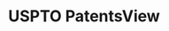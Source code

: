 ---
layout: default
bigquery: https://console.cloud.google.com/bigquery?p=patents-public-data&d=patentsview&page=dataset
citation: Attribution should be given to PatentsView for use, distribution, or derivative
  works.
code: https://github.com/CSSIP-AIR/PatentsView-Code-Snippets/
contributors: USPTO
cost: None
description: 'PatentsView includes US patent data including raw data (summaries, applications,
  pregrant applications), disambugations of inventors and assignees, and inventor
  gender estimates.  Also foreign priority data, # of figures and sheets, and government
  interest statements.'
documentation: https://patentsview.org/query/builder-faqs
last_edit: Mon, 04 Apr 2022 19:02:57 GMT
location: https://patentsview.org/
maintained_by: USPTO
record_creation_timestamp: 12/2/2020 17:20:46
schema_fields: '[''section_id'', ''classification_level'', ''num_sheets'', ''lname'',
  ''num'', ''subclass_id'', ''disamb_inventor_id_20170808'', ''date'', ''male_flag'',
  ''disamb_assignee_id_20200929'', ''number'', ''subgroup'', ''doc_type'', ''applicant_type'',
  ''disamb_inventor_id_20191008'', ''doctype'', ''disamb_assignee_id_20191008'', ''mainclass_id'',
  ''disamb_assignee_id_20190312'', ''level_three'', ''disamb_assignee_id_20190820'',
  ''application_id'', ''assignee_id'', ''disamb_inventor_id_20200331'', ''main_group'',
  ''disamb_inventor_id_20190820'', ''citation_id'', ''series_code'', ''field_id'',
  ''dependent'', ''abstract'', ''reldocno'', ''organization_id'', ''latin_name'',
  ''role'', ''disamb_assignee_id_20181127'', ''contract_award_number'', ''classification_data_source'',
  ''_102_date'', ''ipc_version_indicator'', ''disamb_assignee_id_20191231'', ''name_first'',
  ''country_transformed'', ''uuid'', ''male'', ''_371_date'', ''num_figures'', ''disamb_inventor_id_20190312'',
  ''title'', ''longitude'', ''type'', ''kind'', ''lapse_of_patent'', ''disamb_inventor_id_20171226'',
  ''classification_status'', ''rawassignee_id'', ''city'', ''classification_value'',
  ''country'', ''ipc_class'', ''symbol_position'', ''disamb_inventor_id_20200630'',
  ''gi_statement'', ''latitude'', ''deceased'', ''disamb_assignee_id_20200331'', ''inventor_id'',
  ''rawlocation_id'', ''term_disclaimer'', ''subsection_id'', ''latlong'', ''county'',
  ''sequence'', ''status'', ''group'', ''relkind'', ''term_grant'', ''subgroup_id'',
  ''attribution_status'', ''rel_id'', ''county_fips'', ''f371_date'', ''name'', ''publication_number'',
  ''section'', ''field_title'', ''category'', ''state'', ''exemplary'', ''filename'',
  ''organization'', ''fname'', ''state_fips'', ''lawyer_id'', ''disclaimer_date'',
  ''location_id'', ''term_extension'', ''variety'', ''text'', ''level_two'', ''id'',
  ''withdrawn'', ''rawinventor_id'', ''disamb_inventor_id_20181127'', ''designation'',
  ''disamb_inventor_id_20180528'', ''category_id'', ''disamb_inventor_id_20191231'',
  ''group_id'', ''disamb_inventor_id_20201229'', ''disamb_inventor_id_20200929'',
  ''subclass'', ''action_date'', ''disamb_inventor_id_20170307'', ''disamb_inventor_id_20171003'',
  ''sector_title'', ''disamb_assignee_id_20200630'', ''rule_47'', ''f102_date'', ''patent_id'',
  ''level_one'', ''name_last'', ''length'', ''subcategory_id'', ''num_claims'']'
shortname: patentsview
tags:
- disambiguation
- United States
- gender
terms_of_use: Creative Commons Attribution 4.0 International License.
timeframe: 1963-1999
title: USPTO PatentsView
uuid: cf1780b1-e265-4e49-8d1d-83b9cfe0fd9a
---